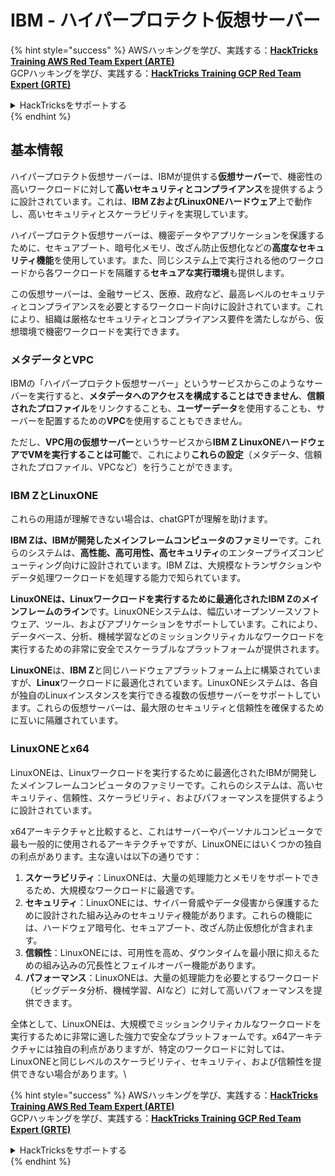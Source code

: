 # IBM - ハイパープロテクト仮想サーバー

{% hint style="success" %}
AWSハッキングを学び、実践する：<img src="../../.gitbook/assets/image (1).png" alt="" data-size="line">[**HackTricks Training AWS Red Team Expert (ARTE)**](https://training.hacktricks.xyz/courses/arte)<img src="../../.gitbook/assets/image (1).png" alt="" data-size="line">\
GCPハッキングを学び、実践する：<img src="../../.gitbook/assets/image (2).png" alt="" data-size="line">[**HackTricks Training GCP Red Team Expert (GRTE)**<img src="../../.gitbook/assets/image (2).png" alt="" data-size="line">](https://training.hacktricks.xyz/courses/grte)

<details>

<summary>HackTricksをサポートする</summary>

* [**サブスクリプションプラン**](https://github.com/sponsors/carlospolop)を確認してください！
* **💬 [**Discordグループ**](https://discord.gg/hRep4RUj7f)または[**Telegramグループ**](https://t.me/peass)に参加するか、**Twitter** 🐦 [**@hacktricks\_live**](https://twitter.com/hacktricks\_live)**をフォローしてください。**
* **[**HackTricks**](https://github.com/carlospolop/hacktricks)および[**HackTricks Cloud**](https://github.com/carlospolop/hacktricks-cloud)のGitHubリポジトリにPRを提出してハッキングトリックを共有してください。**

</details>
{% endhint %}

## 基本情報

ハイパープロテクト仮想サーバーは、IBMが提供する**仮想サーバー**で、機密性の高いワークロードに対して**高いセキュリティとコンプライアンス**を提供するように設計されています。これは、**IBM ZおよびLinuxONEハードウェア**上で動作し、高いセキュリティとスケーラビリティを実現しています。

ハイパープロテクト仮想サーバーは、機密データやアプリケーションを保護するために、セキュアブート、暗号化メモリ、改ざん防止仮想化などの**高度なセキュリティ機能**を使用しています。また、同じシステム上で実行される他のワークロードから各ワークロードを隔離する**セキュアな実行環境**も提供します。

この仮想サーバーは、金融サービス、医療、政府など、最高レベルのセキュリティとコンプライアンスを必要とするワークロード向けに設計されています。これにより、組織は厳格なセキュリティとコンプライアンス要件を満たしながら、仮想環境で機密ワークロードを実行できます。

### メタデータとVPC

IBMの「ハイパープロテクト仮想サーバー」というサービスからこのようなサーバーを実行すると、**メタデータへのアクセスを構成することはできません**、**信頼されたプロファイル**をリンクすることも、**ユーザーデータ**を使用することも、サーバーを配置するための**VPC**を使用することもできません。

ただし、**VPC用の仮想サーバー**というサービスから**IBM Z LinuxONEハードウェアでVMを実行することは可能**で、これにより**これらの設定**（メタデータ、信頼されたプロファイル、VPCなど）を行うことができます。

### IBM ZとLinuxONE

これらの用語が理解できない場合は、chatGPTが理解を助けます。

**IBM Zは、IBMが開発したメインフレームコンピュータのファミリー**です。これらのシステムは、**高性能、高可用性、高セキュリティ**のエンタープライズコンピューティング向けに設計されています。IBM Zは、大規模なトランザクションやデータ処理ワークロードを処理する能力で知られています。

**LinuxONEは、Linuxワークロードを実行するために最適化されたIBM Zのメインフレームのライン**です。LinuxONEシステムは、幅広いオープンソースソフトウェア、ツール、およびアプリケーションをサポートしています。これにより、データベース、分析、機械学習などのミッションクリティカルなワークロードを実行するための非常に安全でスケーラブルなプラットフォームが提供されます。

**LinuxONE**は、**IBM Z**と同じハードウェアプラットフォーム上に構築されていますが、**Linux**ワークロードに最適化されています。LinuxONEシステムは、各自が独自のLinuxインスタンスを実行できる複数の仮想サーバーをサポートしています。これらの仮想サーバーは、最大限のセキュリティと信頼性を確保するために互いに隔離されています。

### LinuxONEとx64

LinuxONEは、Linuxワークロードを実行するために最適化されたIBMが開発したメインフレームコンピュータのファミリーです。これらのシステムは、高いセキュリティ、信頼性、スケーラビリティ、およびパフォーマンスを提供するように設計されています。

x64アーキテクチャと比較すると、これはサーバーやパーソナルコンピュータで最も一般的に使用されるアーキテクチャですが、LinuxONEにはいくつかの独自の利点があります。主な違いは以下の通りです：

1. **スケーラビリティ**：LinuxONEは、大量の処理能力とメモリをサポートできるため、大規模なワークロードに最適です。
2. **セキュリティ**：LinuxONEには、サイバー脅威やデータ侵害から保護するために設計された組み込みのセキュリティ機能があります。これらの機能には、ハードウェア暗号化、セキュアブート、改ざん防止仮想化が含まれます。
3. **信頼性**：LinuxONEには、可用性を高め、ダウンタイムを最小限に抑えるための組み込みの冗長性とフェイルオーバー機能があります。
4. **パフォーマンス**：LinuxONEは、大量の処理能力を必要とするワークロード（ビッグデータ分析、機械学習、AIなど）に対して高いパフォーマンスを提供できます。

全体として、LinuxONEは、大規模でミッションクリティカルなワークロードを実行するために非常に適した強力で安全なプラットフォームです。x64アーキテクチャには独自の利点がありますが、特定のワークロードに対しては、LinuxONEと同じレベルのスケーラビリティ、セキュリティ、および信頼性を提供できない場合があります。\\

{% hint style="success" %}
AWSハッキングを学び、実践する：<img src="../../.gitbook/assets/image (1).png" alt="" data-size="line">[**HackTricks Training AWS Red Team Expert (ARTE)**](https://training.hacktricks.xyz/courses/arte)<img src="../../.gitbook/assets/image (1).png" alt="" data-size="line">\
GCPハッキングを学び、実践する：<img src="../../.gitbook/assets/image (2).png" alt="" data-size="line">[**HackTricks Training GCP Red Team Expert (GRTE)**<img src="../../.gitbook/assets/image (2).png" alt="" data-size="line">](https://training.hacktricks.xyz/courses/grte)

<details>

<summary>HackTricksをサポートする</summary>

* [**サブスクリプションプラン**](https://github.com/sponsors/carlospolop)を確認してください！
* **💬 [**Discordグループ**](https://discord.gg/hRep4RUj7f)または[**Telegramグループ**](https://t.me/peass)に参加するか、**Twitter** 🐦 [**@hacktricks\_live**](https://twitter.com/hacktricks\_live)**をフォローしてください。**
* **[**HackTricks**](https://github.com/carlospolop/hacktricks)および[**HackTricks Cloud**](https://github.com/carlospolop/hacktricks-cloud)のGitHubリポジトリにPRを提出してハッキングトリックを共有してください。**

</details>
{% endhint %}
